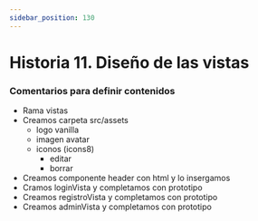 ```yaml
---
sidebar_position: 130
---
```


# Historia 11. Diseño de las vistas

### Comentarios para definir contenidos
- Rama vistas
- Creamos carpeta src/assets
  - logo vanilla
  - imagen avatar
  - iconos (icons8)
    - editar
    - borrar
- Creamos componente header con html y lo insergamos
- Cramos loginVista y completamos con prototipo
- Creamos registroVista y completamos con prototipo
- Creamos adminVista y completamos con prototipo
